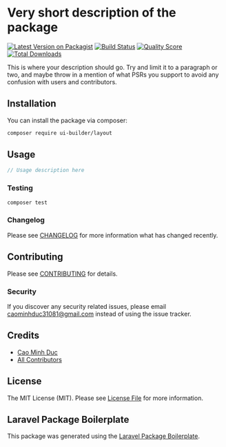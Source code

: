 # Very short description of the package

[![Latest Version on Packagist](https://img.shields.io/packagist/v/ui-builder/layout.svg?style=flat-square)](https://packagist.org/packages/ui-builder/layout)
[![Build Status](https://img.shields.io/travis/ui-builder/layout/master.svg?style=flat-square)](https://travis-ci.org/ui-builder/layout)
[![Quality Score](https://img.shields.io/scrutinizer/g/ui-builder/layout.svg?style=flat-square)](https://scrutinizer-ci.com/g/ui-builder/layout)
[![Total Downloads](https://img.shields.io/packagist/dt/ui-builder/layout.svg?style=flat-square)](https://packagist.org/packages/ui-builder/layout)

This is where your description should go. Try and limit it to a paragraph or two, and maybe throw in a mention of what PSRs you support to avoid any confusion with users and contributors.

## Installation

You can install the package via composer:

```bash
composer require ui-builder/layout
```

## Usage

``` php
// Usage description here
```

### Testing

``` bash
composer test
```

### Changelog

Please see [CHANGELOG](CHANGELOG.md) for more information what has changed recently.

## Contributing

Please see [CONTRIBUTING](CONTRIBUTING.md) for details.

### Security

If you discover any security related issues, please email caominhduc31081@gmail.com instead of using the issue tracker.

## Credits

- [Cao Minh Duc](https://github.com/ui-builder)
- [All Contributors](../../contributors)

## License

The MIT License (MIT). Please see [License File](LICENSE.md) for more information.

## Laravel Package Boilerplate

This package was generated using the [Laravel Package Boilerplate](https://laravelpackageboilerplate.com).